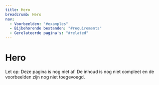 ```yaml
---
title: Hero
breadcrumb: Hero
nav:
  - Voorbeelden: "#examples"
  - Bijbehorende bestanden: "#requirements"
  - Gerelateerde pagina's: "#related"
---
```


# Hero

<p class="warning">
  <span>Let op:</span>
  Deze pagina is nog niet af. De inhoud is nog niet compleet en de voorbeelden zijn nog niet toegevoegd.
</p>
